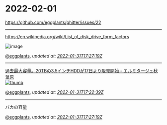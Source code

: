 # 2022-02-01

<https://github.com/eggplants/ghitter/issues/22>

---

https://en.wikipedia.org/wiki/List_of_disk_drive_form_factors

![image](https://user-images.githubusercontent.com/42153744/151841925-cc989921-5b43-4973-ac7d-6522ca9027ef.png)


[@eggplants](https://github.com/eggplants), *updated at: [2022-01-31T17:27:19Z](https://github.com/eggplants/ghitter/issues/22#issue-1119562923)*

---

[過去最大容量。20TBの3.5インチHDDが17日より販売開始 - エルミタージュ秋葉原<br>![thumb](https://www.gdm.or.jp/wp-content/uploads/2021/12/16/20211217_akiba_1024x768_01.jpg)](https://www.gdm.or.jp/crew/2021/1216/420021)

[@eggplants](https://github.com/eggplants), *updated at: [2022-01-31T17:22:39Z](https://github.com/eggplants/ghitter/issues/22#issuecomment-1026021663)*

---

バカの容量

[@eggplants](https://github.com/eggplants), *updated at: [2022-01-31T17:27:19Z](https://github.com/eggplants/ghitter/issues/22#issuecomment-1026026356)*
